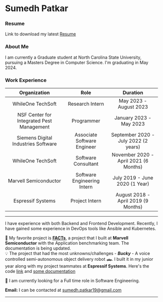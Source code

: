# Sumedh Patkar

### Resume
Link to download my latest [Resume](https://drive.google.com/file/d/1EpxjwPZGPvGuZ51nnZmzVzEOiTrvTDj2/view?usp=share_link)

### About Me

I am currently a Graduate student at North Carolina State University, pursuing a Masters Degree in Computer Science. I'm graduating in May 2024.

### Work Experience

|                Organization               |             Role            |                Duration               |
|:-----------------------------------------:|:---------------------------:|:-------------------------------------:|
|             WhileOne TechSoft             |       Research Intern       |         May 2023 - August 2023        |
| NSF Center for Integrated Pest Management |          Programmer         |         January 2023 - May 2023       |
|    Siemens Digital Industries Software    | Associate Software Engineer |  September 2020 - July 2022 (2 years) |
|             WhileOne TechSoft             |     Software Consultant     | November 2020 - April 2021 (6 Months) |
|           Marvell Semiconductor           | Software Engineering Intern |     July 2019 - June 2020 (1 Year)    |
|             Espressif Systems             |        Project Intern       |  August 2018 - April 2019 (9 Months)  |

---

I have experience with both Backend and Frontend Development. Recently, I have gained some experience in DevOps tools like Ansible and Kubernetes.

👑 My favorite project is [**FACTs**](https://github.com/Sumedh-Patkar/BenchmarkingDiffTool), a project that I built at **Marvell Semiconductor** with the Application benchmarking team. The documentation is being updated.  
💡 The project that had the most unknowns/challenges - ***Bucky*** - A voice controlled semi-autonomous object delivery robot 🛻. I built it in my junior year along with my project teammates at **Espressif Systems**. Here's the code [link](https://github.com/Ronit-j/Bucky) and [some documentation](https://docs.google.com/document/d/1F9a7XMYrP_Ipbk7eHiBAKLD-HhrGJjSO3n7lAkVn6Kw/edit?usp=sharing)

🔭 I am currently looking for a Full time role in Software Engineering.

**Email:** I can be contacted at [sumedh.patkar19@gmail.com](mailto:sumedh.patkar19@gmail.com)

---

<!--
**Sumedh-Patkar/Sumedh-Patkar** is a ✨ _special_ ✨ repository because its `README.md` (this file) appears on your GitHub profile.

Here are some ideas to get you started:

### Hi there 👋
- 🔭 I’m currently working on ...
- 🌱 I’m currently learning ...
- 👯 I’m looking to collaborate on ...
- 🤔 I’m looking for help with ...
- 💬 Ask me about ...
- 📫 How to reach me: ...
- 😄 Pronouns: ...
- ⚡ Fun fact: ...
-->
